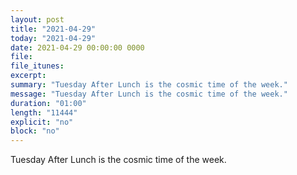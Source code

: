 ```yaml
---
layout: post
title: "2021-04-29"
today: "2021-04-29"
date: 2021-04-29 00:00:00 0000
file:
file_itunes:
excerpt:
summary: "Tuesday After Lunch is the cosmic time of the week."
message: "Tuesday After Lunch is the cosmic time of the week."
duration: "01:00"
length: "11444"
explicit: "no"
block: "no"
---
```

Tuesday After Lunch is the cosmic time of the week.

